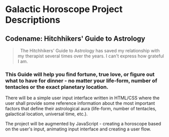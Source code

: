 # Galactic Horoscope Project Descriptions

## Codename: Hitchhikers' Guide to Astrology

> 
The Hitchhikers' Guide to Astrology has saved my relationship with my therapist several times over the years. I can't express how grateful I am.

### This Guide will help you find fortune, true love, or figure out what to have for dinner - no matter your life-form, number of tentacles or the exact planetary location.

There will be a simple user input interface written in HTML/CSS where the user shall provide some reference information about the most important factors that define their astrological aura (life-form, number of tentacles, galactical location, universal time, etc.).

The project will be augmented by JavaScript - creating a horoscope based on the user's input, animating input interface and creating a user flow.
